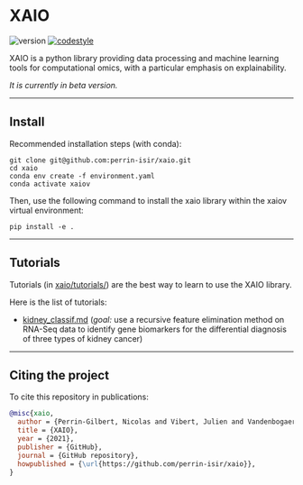 # XAIO

![version](https://img.shields.io/badge/version-0.1.0-blue)
[![codestyle](https://img.shields.io/badge/code%20style-black-000000.svg)](https://github.com/psf/black)


XAIO is a python library providing data processing and 
machine learning tools for computational omics, with a 
particular emphasis on explainability.

*It is currently in beta version.*

-----

## Install

Recommended installation steps (with conda): 
```
git clone git@github.com:perrin-isir/xaio.git
cd xaio
conda env create -f environment.yaml
conda activate xaiov
```
Then, use the following command to install the xaio library within the xaiov virtual
environment: 
```
pip install -e .
```
-----
## Tutorials

Tutorials (in [xaio/tutorials/](xaio/tutorials/)) are the best way to learn to use
the XAIO library.

Here is the list of tutorials:
* [kidney_classif.md](xaio/tutorials/kidney_classif.md) (*goal:*  use a recursive feature 
elimination method on RNA-Seq data to identify gene biomarkers for the differential 
diagnosis of three types of kidney cancer)

-----
## Citing the project
To cite this repository in publications:

```bibtex
@misc{xaio,
  author = {Perrin-Gilbert, Nicolas and Vibert, Julien and Vandenbogaert, Mathias and Waterfall, Joshua J.},
  title = {XAIO},
  year = {2021},
  publisher = {GitHub},
  journal = {GitHub repository},
  howpublished = {\url{https://github.com/perrin-isir/xaio}},
}
```